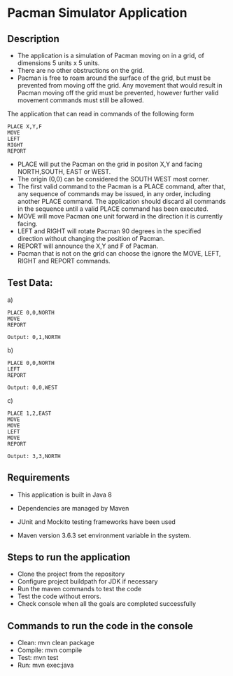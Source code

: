 # Pacman Simulator Application

## Description

- The application is a simulation of Pacman moving on in a grid, of dimensions 5 units x 5 units.
- There are no other obstructions on the grid.
- Pacman is free to roam around the surface of the grid, but must be prevented from moving off the grid. Any movement that would result in Pacman moving off the grid must be prevented, however further valid movement commands must still be allowed.
 
The application that can read in commands of the following form

    PLACE X,Y,F
    MOVE
    LEFT
    RIGHT
    REPORT

- PLACE will put the Pacman on the grid in positon X,Y and facing NORTH,SOUTH, EAST or WEST.
- The origin (0,0) can be considered the SOUTH WEST most corner.
- The first valid command to the Pacman is a PLACE command, after that,
  any sequence of commands may be issued, in any order, including another
  PLACE command. The application should discard all commands in the
  sequence until a valid PLACE command has been executed.
- MOVE will move Pacman one unit forward in the direction it is currently facing.
- LEFT and RIGHT will rotate Pacman 90 degrees in the specified direction without changing the position of Pacman.
- REPORT will announce the X,Y and F of Pacman.
- Pacman that is not on the grid can choose the ignore the MOVE, LEFT, RIGHT and REPORT commands.

## Test Data:
    
a)

	PLACE 0,0,NORTH
    MOVE
    REPORT

	Output: 0,1,NORTH

b)

	PLACE 0,0,NORTH
	LEFT
	REPORT
	
	Output: 0,0,WEST

c)

	PLACE 1,2,EAST
	MOVE
	MOVE
	LEFT
	MOVE
	REPORT

	Output: 3,3,NORTH


## Requirements

- This application is built in Java 8 

- Dependencies are managed by Maven

- JUnit and Mockito testing frameworks have been used

- Maven version 3.6.3 set environment variable in the system.


## Steps to run the application

- Clone the project from the repository 
- Configure project buildpath for JDK if necessary
- Run the maven commands to test the code 
- Test the code without errors.
- Check console when all the goals are completed successfully

## Commands to run the code in the console

- Clean: mvn clean package
- Compile: mvn compile
- Test: mvn test
- Run: mvn exec:java
